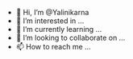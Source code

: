 - 👋 Hi, I’m @Yalinikarna
- 👀 I’m interested in ...
- 🌱 I’m currently learning ...
- 💞️ I’m looking to collaborate on ...
- 📫 How to reach me ...

<!---
Yalinikarna/Yalinikarna is a ✨ special ✨ repository because its `README.md` (this file) appears on your GitHub profile.
You can click the Preview link to take a look at your changes.
--->
